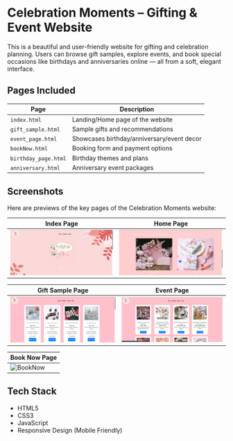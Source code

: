 # Celebration Moments – Gifting & Event Website

This is a beautiful and user-friendly website for gifting and celebration planning. Users can browse gift samples, explore events, and book special occasions like birthdays and anniversaries online — all from a soft, elegant interface. 


## Pages Included

| Page | Description |
|------|-------------|
| `index.html` | Landing/Home page of the website |
| `gift_sample.html` | Sample gifts and recommendations |
| `event_page.html` | Showcases birthday/anniversary/event decor |
| `bookNow.html` | Booking form and payment options |
| `birthday_page.html` | Birthday themes and plans |
| `anniversary.html` | Anniversary event packages |

## Screenshots

Here are previews of the key pages of the Celebration Moments website:

|  Index Page |  Home Page |
|--------------|-------------|
| ![Index](screenshots/index1.png) | ![Home](screenshots/home1.png) |

| Gift Sample Page |  Event Page |
|---------------------|--------------|
| ![Gift](screenshots/gift1.png) | ![Event](screenshots/event1.png) |

|  Book Now Page |
|------------------|
| ![BookNow](screenshots/booking.png)




## Tech Stack

- HTML5
- CSS3
- JavaScript
- Responsive Design (Mobile Friendly)




